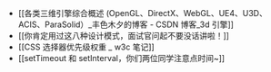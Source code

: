 - [[各类三维引擎综合概述 (OpenGL、DirectX、WebGL、UE4、U3D、ACIS、ParaSolid）_丰色木夕的博客 - CSDN 博客_3d 引擎]]
- [[你肯定用过这八种设计模式，面试官问起不要没话讲啦！]]
- [[CSS 选择器优先级权重 _ w3c 笔记]]
- [[setTimeout 和 setInterval，你们两位同学注意点时间~]]
